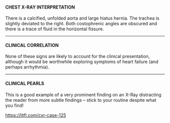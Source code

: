 #### CHEST X-RAY INTERPRETATION
There is a calcified, unfolded aorta and large hiatus hernia. The trachea is slightly deviated to the right. Both costophrenic angles are obscured and there is a trace of fluid in the horizontal fissure.

---------------
#### CLINICAL CORRELATION
None of these signs are likely to account for the clinical presentation, although it would be worthwhile exploring symptoms of heart failure (and perhaps arrhythmia).

---------------
#### CLINICAL PEARLS
This is a good example of a very prominent finding on an X-Ray distracting the reader from more subtle findings – stick to your routine despite what you find!


<https://litfl.com/cxr-case-125>
